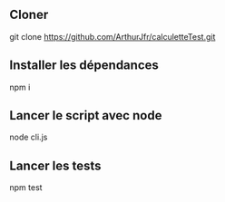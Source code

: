 ## Cloner

git clone https://github.com/ArthurJfr/calculetteTest.git

## Installer les dépendances
npm i


## Lancer le script avec node
node cli.js

## Lancer les tests 
npm test
